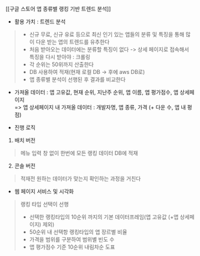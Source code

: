 [[구글 스토어 앱 종류별 랭킹 기반 트렌드 분석]]

- 활용 가치 : 트렌드 분석
> - 신규 무료, 신규 유료 등으로 최신 인기 있는 앱들의 분류 및 특징을 통해 많이 다운 받는 앱의 트렌드를 유추한다  
> - 처음 받아오는 데이터에는 분류할 특징이 없다 -> 상세 페이지로 접속해서 특징을 다시 받아야 : 크롤링  
> - 각 순위는 50위까지 산출한다  
> - DB 사용하여 적재(현재 로컬 DB -> 후에 aws DB로)  
> - 앱 종류별 분석이 선행된 후 결과를 비교한다  


- 가져올 데이터 : 앱 고유값, 현재 순위, 지난주 순위, 앱 이름, 앱 평가점수, 앱 상세페이지  
    => 앱 상세페이지 내 가져올 데이터 : 개발자명, 앱 종류, 가격 (+ 다운 수, 앱 내 평점)


- 진행 로직
1) 배치 버전
> 메뉴 입력 창 없이 한번에 모든 랭킹 데이터 DB에 적재
2) 콘솔 버전
> 적재전 원하는 데이터가 맞는지 확인하는 과정을 거친다
 
 
- 웹 페이지 서비스 및 시각화
> 랭킹 타입 선택이 선행
> - 선택한 랭킹타입의 10순위 까지의 기본 데이터프레임(앱 고유값 (+앱 상세페이지) 제외)
> - 50순위 내 선택항 랭킹타입의 앱 장르별 비율
> - 가격을 범위를 구분하여 범위별 빈도 수
> - 앱 평가점수 기준 10순위 내림차순 도표

